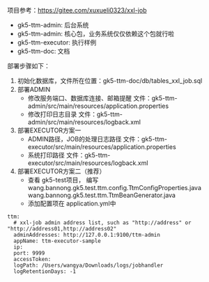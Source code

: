 项目参考：https://gitee.com/xuxueli0323/xxl-job


* gk5-ttm-admin: 后台系统
* gk5-ttm-admin: 核心包，业务系统仅仅依赖这个包就行啦
* gk5-ttm-executor: 执行样例
* gk5-ttm-doc: 文档


部署步骤如下：
1. 初始化数据库，文件所在位置：gk5-ttm-doc/db/tables_xxl_job.sql
2. 部署ADMIN
    * 修改服务端口、数据库连接、邮箱提醒 文件：gk5-ttm-admin/src/main/resources/application.properties
    * 修改打印日志目录 文件：gk5-ttm-admin/src/main/resources/logback.xml
3. 部署EXECUTOR方案一
    * ADMIN路径，JOB的处理日志路径 文件：gk5-ttm-executor/src/main/resources/application.properties
    * 系统打印路径 文件：gk5-ttm-executor/src/main/resources/logback.xml
4. 部署EXECUTOR方案二（推荐）
    * 查看 gk5-test项目， 编写 
    wang.bannong.gk5.test.ttm.config.TtmConfigProperties.java
    wang.bannong.gk5.test.ttm.TtmBeanGenerator.java
    * 添加配置项在 application.yml中
```
ttm:
  # xxl-job admin address list, such as "http://address" or "http://address01,http://address02"
  adminAddresses: http://127.0.0.1:9100/ttm-admin
  appName: ttm-executor-sample
  ip:
  port: 9999
  accessToken:
  logPath: /Users/wangya/Downloads/logs/jobhandler
  logRetentionDays: -1
```